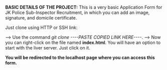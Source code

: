 
**BASIC DETAILS OF THE PROJECT:** This is a very basic Application Form for JK Police Sub-Inspector Recruitment, in which you can add an image, signature, and domicile certificate.

Just clone using HTTP or SSH link:

--> Use the command *git clone ----PASTE COPIED LINK HERE----*.
--> Now you can right-click on the file named ****index.html****. You will have an option to start with the liver server. Just click on it.

****You will be redirected to the localhost page where you can access this form.****
